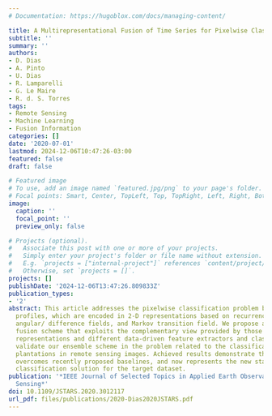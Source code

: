 ```yaml
---
# Documentation: https://hugoblox.com/docs/managing-content/

title: A Multirepresentational Fusion of Time Series for Pixelwise Classification
subtitle: ''
summary: ''
authors:
- D. Dias
- A. Pinto
- U. Dias
- R. Lamparelli
- G. Le Maire
- R. d. S. Torres
tags:
- Remote Sensing
- Machine Learning
- Fusion Information
categories: []
date: '2020-07-01'
lastmod: 2024-12-06T10:47:26-03:00
featured: false
draft: false

# Featured image
# To use, add an image named `featured.jpg/png` to your page's folder.
# Focal points: Smart, Center, TopLeft, Top, TopRight, Left, Right, BottomLeft, Bottom, BottomRight.
image:
  caption: ''
  focal_point: ''
  preview_only: false

# Projects (optional).
#   Associate this post with one or more of your projects.
#   Simply enter your project's folder or file name without extension.
#   E.g. `projects = ["internal-project"]` references `content/project/deep-learning/index.md`.
#   Otherwise, set `projects = []`.
projects: []
publishDate: '2024-12-06T13:47:26.809833Z'
publication_types:
- '2'
abstract: This article addresses the pixelwise classification problem based on temporal
  profiles, which are encoded in 2-D representations based on recurrence plots, Gramian
  angular/ difference fields, and Markov transition field. We propose a multirepresentational
  fusion scheme that exploits the complementary view provided by those time series
  representations and different data-driven feature extractors and classifiers. We
  validate our ensemble scheme in the problem related to the classification of eucalyptus
  plantations in remote sensing images. Achieved results demonstrate that our proposal
  overcomes recently proposed baselines, and now represents the new state-of-the-art
  classification solution for the target dataset.
publication: '*IEEE Journal of Selected Topics in Applied Earth Observations and Remote
  Sensing*'
doi: 10.1109/JSTARS.2020.3012117
url_pdf: files/publications/2020-Dias2020JSTARS.pdf
---
```

